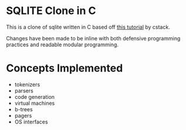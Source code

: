 # SQLITE Clone in C

This is a clone of sqlite written in C based off [this tutorial](https://cstack.github.io/db_tutorial/) by cstack.

Changes have been made to be inline with both defensive programming practices and readable modular programming.

# Concepts Implemented
- tokenizers
- parsers
- code generation
- virtual machines
- b-trees
- pagers
- OS interfaces
